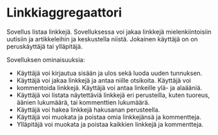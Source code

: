 # Linkkiaggregaattori

Sovellus listaa linkkejä. Sovelluksessa voi jakaa linkkejä
mielenkiintoisiin uutisiin ja artikkeleihin ja keskustella niistä.
Jokainen käyttäjä on on peruskäyttäjä tai ylläpitäjä.

Sovelluksen ominaisuuksia:

* Käyttäjä voi kirjautua sisään ja ulos sekä luoda uuden tunnuksen.
* Käyttäjä voi jakaa linkkejä ja antaa niille otsikoita. Käyttäjä voi
* kommentoida linkkejä. Käyttäjä voi antaa linkeille ylä- ja alaääniä.
* Käyttäjä voi listata näytettäviä linkkejä eri perusteilla, kuten
  tuoreus, äänien lukumäärä, tai kommenttien lukumäärä.
* Käyttäjä voi hakea linkkejä hakusanan perusteella.
* Käyttäjä voi muokata ja poistaa omia linkkejänsä ja kommentteja.
* Ylläpitäjä voi muokata ja poistaa kaikkien linkkejä ja kommentteja.
